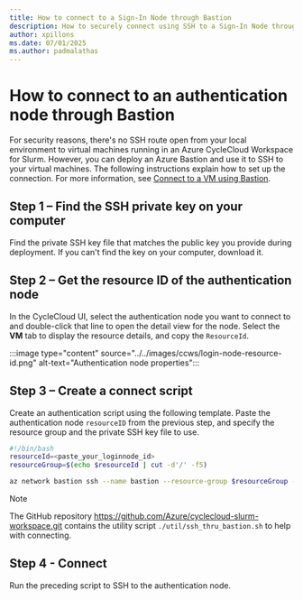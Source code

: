 ```yaml
---
title: How to connect to a Sign-In Node through Bastion
description: How to securely connect using SSH to a Sign-In Node through Bastion
author: xpillons
ms.date: 07/01/2025
ms.author: padmalathas
---
```


# How to connect to an authentication node through Bastion

For security reasons, there's no SSH route open from your local environment to virtual machines running in an Azure CycleCloud Workspace for Slurm. However, you can deploy an Azure Bastion and use it to SSH to your virtual machines. The following instructions explain how to set up the connection. For more information, see [Connect to a VM using Bastion](/azure/bastion/connect-vm-native-client-linux).

## Step 1 – Find the SSH private key on your computer
Find the private SSH key file that matches the public key you provide during deployment. If you can't find the key on your computer, download it.

## Step 2 – Get the resource ID of the authentication node
In the CycleCloud UI, select the authentication node you want to connect to and double-click that line to open the detail view for the node. Select the **VM** tab to display the resource details, and copy the `ResourceId`.

:::image type="content" source="../../images/ccws/login-node-resource-id.png" alt-text="Authentication node properties":::

## Step 3 – Create a connect script
Create an authentication script using the following template. Paste the authentication node `resourceID` from the previous step, and specify the resource group and the private SSH key file to use.

```bash
#!/bin/bash
resourceId=<paste_your_loginnode_id>
resourceGroup=$(echo $resourceId | cut -d'/' -f5)

az network bastion ssh --name bastion --resource-group $resourceGroup --target-resource-id $resourceId --auth-type ssh-key --username hpcadmin --ssh-key hpcadmin_id_rsa
```

> [!NOTE]
> The GitHub repository https://github.com/Azure/cyclecloud-slurm-workspace.git contains the utility script `./util/ssh_thru_bastion.sh` to help with connecting.

## Step 4 - Connect
Run the preceding script to SSH to the authentication node.
